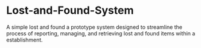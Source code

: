 # Lost-and-Found-System
A simple lost and found a prototype system designed to streamline the process of reporting, managing, and retrieving lost and found items within a establishment.
